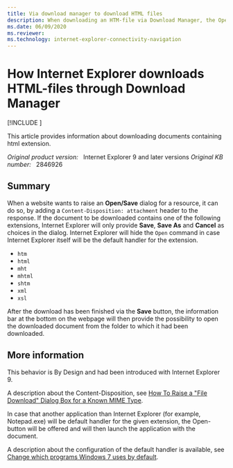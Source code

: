 ```yaml
---
title: Via download manager to download HTML files
description: When downloading an HTM-file via Download Manager, the Open-command is not displayed, but only Save/Save As and Cancel.
ms.date: 06/09/2020
ms.reviewer: 
ms.technology: internet-explorer-connectivity-navigation
---
```

# How Internet Explorer downloads HTML-files through Download Manager

[!INCLUDE [](../../../includes/browsers-important.md)]

This article provides information about downloading documents containing html extension.

_Original product version:_ &nbsp; Internet Explorer 9 and later versions
_Original KB number:_ &nbsp; 2846926

## Summary

When a website wants to raise an **Open/Save** dialog for a resource, it can do so, by adding a `Content-Disposition: attachment` header to the response. If the document to be downloaded contains one of the following extensions, Internet Explorer will only provide **Save**, **Save As** and **Cancel** as choices in the dialog. Internet Explorer will hide the `Open` command in case Internet Explorer itself will be the default handler for the extension.

- `htm`
- `html`
- `mht`
- `mhtml`
- `shtm`
- `xml`
- `xsl`

After the download has been finished via the **Save** button, the information bar at the bottom on the webpage will then provide the possibility to open the downloaded document from the folder to which it had been downloaded.

## More information

This behavior is By Design and had been introduced with Internet Explorer 9.

A description about the Content-Disposition, see [How To Raise a "File Download" Dialog Box for a Known MIME Type](https://support.microsoft.com/help/260519/how-to-raise-a-file-download-dialog-box-for-a-known-mime-type).

In case that another application than Internet Explorer (for example, Notepad.exe) will be default handler for the given extension, the Open-button will be offered and will then launch the application with the document.

A description about the configuration of the default handler is available, see [Change which programs Windows 7 uses by default](https://support.microsoft.com/help/18539/windows-7-change-default-programs).
